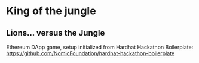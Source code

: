 # King of the jungle

## Lions... versus the Jungle

Ethereum DApp game, setup initialized from Hardhat Hackathon Boilerplate: https://github.com/NomicFoundation/hardhat-hackathon-boilerplate
